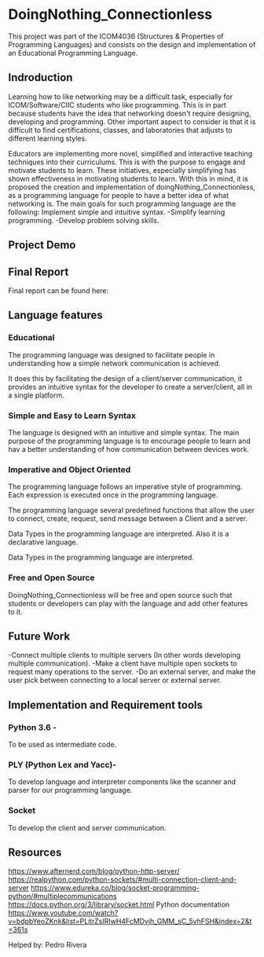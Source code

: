 # DoingNothing_Connectionless
This project was part of the ICOM4036 (Structures & Properties of Programming Languages) and consists on the design and implementation of an Educational Programming Language.

## Indroduction
Learning how to like networking may be a difficult task, especially for ICOM/Software/CIIC students who like programming. This is in part because students have the idea that networking doesn't require designing, developing and programming. Other important aspect to consider is that it is difficult to find certifications, classes, and laboratories that adjusts to different learning styles.

Educators are implementing more novel, simplified and interactive teaching techniques into their curriculums. This is with the purpose to engage and motivate students to learn. These initiatives, especially simplifying has shown effectiveness in motivating students to learn. 
With this in mind, it is proposed the creation and implementation of doingNothing_Connectionless, as a programming language for people to have a better idea of what networking is. The main goals for such programming language are the following:
Implement simple and intuitive syntax.
  -Simplify learning programming.
  -Develop problem solving skills.


## Project Demo

## Final Report
Final report can be found here:
## Language features
### Educational
The programming language was designed to facilitate people in understanding how a simple network communication is achieved.

It does this by facilitating the design of a client/server communication, it provides an intuitive syntax for the developer to create a server/client, all in a single platform.

### Simple and Easy to Learn Syntax 
The language is designed with an intuitive and simple syntax. The main purpose of the programming language is to encourage people to learn and hav a better understanding of how communication between devices work. 
 
### Imperative and Object Oriented 
The programming language follows an imperative style of programming. Each expression is executed once in the programming language.

The programming language several predefined functions that allow the user to connect, create, request, send message between a Client and a server. 

Data Types in the programming language are interpreted. Also it is a declarative language. 

Data Types in the programming language are interpreted.
### Free and Open Source
 DoingNothing_Connectionless will be free and open source such that students or developers can play with the language and add other features to it.
## Future Work 
-Connect multiple clients to multiple servers (In other words developing multiple communication). 
-Make a client have multiple open sockets to request many operations to the server. 
-Do an external server, and make the user pick between connecting to a local server or external server.
## Implementation and Requirement tools
### Python 3.6 - 
To be used as intermediate code.
### PLY (Python Lex and Yacc)- 
To develop language and interpreter components like the scanner and parser for our programming language.
### Socket 
To develop the client and server communication.
## Resources 
https://www.afternerd.com/blog/python-http-server/
https://realpython.com/python-sockets/#multi-connection-client-and-server
https://www.edureka.co/blog/socket-programming-python/#multiplecommunications
https://docs.python.org/3/library/socket.html Python documentation
https://www.youtube.com/watch?v=bdpbYeoZKnk&list=PLitrZsIRIwH4FcMDvjh_GMM_sC_5vhFSH&index=2&t=361s

Helped by: Pedro Rivera
